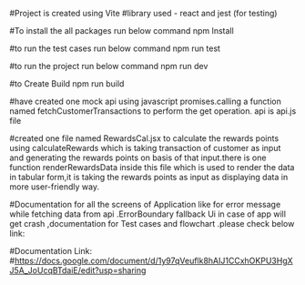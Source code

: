 #Project is created using Vite 
#library used - react and jest (for testing)


#To install the all packages run below command 
npm Install


#to run the test cases run below command
npm run test


#to run the project run below command
npm run dev

#to Create Build
npm run build

#have created one mock api using javascript promises.calling a function named fetchCustomerTransactions to perform the get operation. api is api.js file



#created one file named RewardsCal.jsx to calculate the rewards points using calculateRewards  which is taking transaction of customer as input and generating the rewards points on basis of that input.there is one function renderRewardsData inside this file which is used to render the data in tabular form,it is taking the rewards points as input as displaying data in more user-friendly way.


#Documentation for all the screens of Application like for error message while fetching data from api .ErrorBoundary fallback Ui in case of app will get crash ,documentation for Test cases and flowchart .please check below link:

#Documentation Link:
#https://docs.google.com/document/d/1y97qVeuflk8hAIJ1CCxhOKPU3HgXJ5A_JoUcqBTdaiE/edit?usp=sharing
